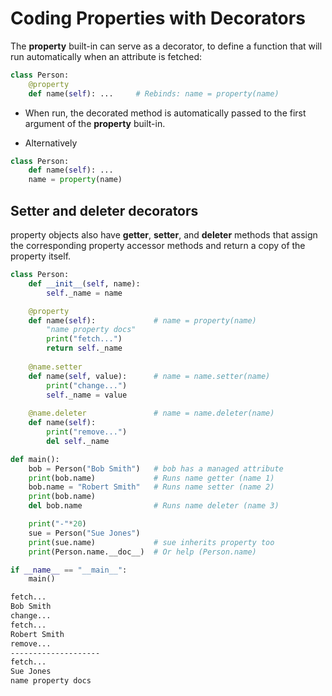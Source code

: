 # Coding Properties with Decorators

The **property** built-in can serve as a decorator, to define a function that will run automatically when an attribute is fetched:

```py
class Person:
    @property
    def name(self): ...     # Rebinds: name = property(name)
```

- When run, the decorated method is automatically passed to the first argument of the **property** built-in. 

- Alternatively

```py
class Person:
    def name(self): ...    
    name = property(name)
```

## Setter and deleter decorators

property objects also have **getter**, **setter**, and **deleter** methods that assign the corresponding property accessor methods and return a copy of the property itself.


```py
class Person:
    def __init__(self, name):
        self._name = name 

    @property
    def name(self):             # name = property(name)
        "name property docs"        
        print("fetch...")
        return self._name 
    
    @name.setter
    def name(self, value):      # name = name.setter(name)
        print("change...")
        self._name = value 
    
    @name.deleter               # name = name.deleter(name)
    def name(self):
        print("remove...")
        del self._name 

def main():
    bob = Person("Bob Smith")   # bob has a managed attribute
    print(bob.name)             # Runs name getter (name 1)
    bob.name = "Robert Smith"   # Runs name setter (name 2)
    print(bob.name)
    del bob.name                # Runs name deleter (name 3)

    print("-"*20)
    sue = Person("Sue Jones")
    print(sue.name)             # sue inherits property too
    print(Person.name.__doc__)  # Or help (Person.name)

if __name__ == "__main__":
    main()
```

```bash
fetch...
Bob Smith
change...
fetch...
Robert Smith
remove...
--------------------
fetch...
Sue Jones
name property docs
```